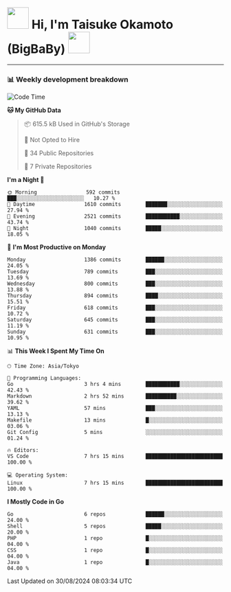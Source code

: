 <!-- Title -->
<h1>
    <img src="https://media.tenor.com/TlyRveJkgo4AAAAi/cloud-cloud-strife.gif" width="50"/> 
    Hi, I'm Taisuke Okamoto (BigBaBy) 
    <img src="https://media.tenor.com/TlyRveJkgo4AAAAi/cloud-cloud-strife.gif" width="50"/>
</h1>

---

<h3> 📊 Weekly development breakdown </h3>
<!-- waka-readme-stats -->

<!--START_SECTION:waka-->
![Code Time](http://img.shields.io/badge/Code%20Time-1%2C815%20hrs%2020%20mins-blue)

**🐱 My GitHub Data** 

> 📦 615.5 kB Used in GitHub's Storage 
 > 
> 🚫 Not Opted to Hire
 > 
> 📜 34 Public Repositories 
 > 
> 🔑 7 Private Repositories 
 > 
**I'm a Night 🦉** 

```text
🌞 Morning                592 commits         ███░░░░░░░░░░░░░░░░░░░░░░   10.27 % 
🌆 Daytime                1610 commits        ███████░░░░░░░░░░░░░░░░░░   27.94 % 
🌃 Evening                2521 commits        ███████████░░░░░░░░░░░░░░   43.74 % 
🌙 Night                  1040 commits        █████░░░░░░░░░░░░░░░░░░░░   18.05 % 
```
📅 **I'm Most Productive on Monday** 

```text
Monday                   1386 commits        ██████░░░░░░░░░░░░░░░░░░░   24.05 % 
Tuesday                  789 commits         ███░░░░░░░░░░░░░░░░░░░░░░   13.69 % 
Wednesday                800 commits         ███░░░░░░░░░░░░░░░░░░░░░░   13.88 % 
Thursday                 894 commits         ████░░░░░░░░░░░░░░░░░░░░░   15.51 % 
Friday                   618 commits         ███░░░░░░░░░░░░░░░░░░░░░░   10.72 % 
Saturday                 645 commits         ███░░░░░░░░░░░░░░░░░░░░░░   11.19 % 
Sunday                   631 commits         ███░░░░░░░░░░░░░░░░░░░░░░   10.95 % 
```


📊 **This Week I Spent My Time On** 

```text
🕑︎ Time Zone: Asia/Tokyo

💬 Programming Languages: 
Go                       3 hrs 4 mins        ███████████░░░░░░░░░░░░░░   42.43 % 
Markdown                 2 hrs 52 mins       ██████████░░░░░░░░░░░░░░░   39.62 % 
YAML                     57 mins             ███░░░░░░░░░░░░░░░░░░░░░░   13.13 % 
Makefile                 13 mins             █░░░░░░░░░░░░░░░░░░░░░░░░   03.06 % 
Git Config               5 mins              ░░░░░░░░░░░░░░░░░░░░░░░░░   01.24 % 

🔥 Editors: 
VS Code                  7 hrs 15 mins       █████████████████████████   100.00 % 

💻 Operating System: 
Linux                    7 hrs 15 mins       █████████████████████████   100.00 % 
```

**I Mostly Code in Go** 

```text
Go                       6 repos             ██████░░░░░░░░░░░░░░░░░░░   24.00 % 
Shell                    5 repos             █████░░░░░░░░░░░░░░░░░░░░   20.00 % 
PHP                      1 repo              █░░░░░░░░░░░░░░░░░░░░░░░░   04.00 % 
CSS                      1 repo              █░░░░░░░░░░░░░░░░░░░░░░░░   04.00 % 
Java                     1 repo              █░░░░░░░░░░░░░░░░░░░░░░░░   04.00 % 
```




 Last Updated on 30/08/2024 08:03:34 UTC
<!--END_SECTION:waka-->
